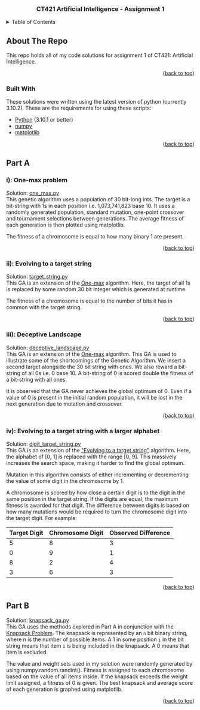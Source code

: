 <div id="top"></div>
<h3 align="center">CT421 Artificial Intelligence - Assignment 1</h3>

<!-- TABLE OF CONTENTS -->
<details>
  <summary>Table of Contents</summary>
  <ol>
    <li>
      <a href="#about-the-repo">About The Repo</a>
      <ul>
        <li><a href="#built-with">Built With</a></li>
      </ul>
    </li>
    <li>
      <a href="#part-a">Part A</a>
      <ul>
        <li><a href="#i-one-max-problem">i): One-max problem</a></li>
        <li><a href="#ii-evolving-to-a-target-string">ii): Evolving to a target string</a></li>
        <li><a href="#iii-deceptive-landscape">iii): Deceptive Landscape</a></li>
        <li><a href="#iv-evolving-to-a-target-string-with-a-larger-alphabet">iv): Evolving to a target string with a larger alphabet</a></li>
      </ul>
    </li>
    <li>
      <a href="#part-b">Part B</a>
    </li>
  </ol>
</details>

<!-- ABOUT THE REPO -->
## About The Repo
This repo holds all of my code solutions for assignment 1 of CT421: Artificial Intelligence.

<p align="right">(<a href="#top">back to top</a>)</p>

<!-- BUILT WITH -->
### Built With
These solutions were written using the latest version of python (currently 3.10.2).
These are the requirements for using these scripts:
* [Python](https://www.python.org/downloads/) (3.10.1 or better)
* [numpy](https://numpy.org/)
* [matplotlib](https://matplotlib.org/)

<p align="right">(<a href="#top">back to top</a>)</p>

<!-- PART A -->
## Part A

<!-- I: ONE-MAX PROBLEM -->
### i): One-max problem
Solution: [one_max.py](./one_max.py)<br>
This genetic algorithm uses a population of 30 bit-long ints. The target is
a bit-string with 1s in each position i.e. 1,073,741,823 base 10.
It uses a randomly generated population, standard mutation, one-point crossover
and tournament selections between generations. The average fitness of each
generation is then plotted using matplotlib.

The fitness of a chromosome is equal to how many binary 1 are present.

<p align="right">(<a href="#top">back to top</a>)</p>

<!-- II: EVOLVING TO A TARGET STRING -->
### ii): Evolving to a target string
Solution: [target_string.py](./target_string.py)<br>
This GA is an extension of the [One-max](#i-one-max-problem) algorithm. Here,
the target of all 1s is replaced by some random 30 bit integer which is
generated at runtime.

The fitness of a chromosome is equal to the number of bits it has in common
with the target string.

<p align="right">(<a href="#top">back to top</a>)</p>

<!-- III: DECEPTIVE LANDSCAPE -->
### iii): Deceptive Landscape
Solution: [deceptive_landscape.py](./deceptive_landscape.py)<br>
This GA is an extension of the [One-max](#i-one-max-problem) algorithm. This GA
is used to illustrate some of the shortcomings of the Genetic Algorithm. We
insert a second target alongside the 30 bit string with ones. We also reward a
bit-string of all 0s i.e. 0 base 10. A bit-string of 0 is scored double the
fitness of a bit-string with all ones.

It is observed that the GA never achieves the global optimum of 0. Even if a
value of 0 is present in the initial random population, it will be lost in
the next generation due to mutation and crossover.

<p align="right">(<a href="#top">back to top</a>)</p>

<!-- IV: EVOLVING TO A TARGET STRING WITH A LARGER ALPHABET -->
### iv): Evolving to a target string with a larger alphabet
Solution: [digit_target_string.py](./digit_target_string.py)<br>
This GA is an extension of the ["Evolving to a target string"](#ii-evolving-to-a-target-string)
algorithm. Here, the alphabet of [0, 1] is replaced with the range [0, 9]. This
massively increases the search space, making it harder to find the global
optimum.

Mutation in this algorithm consists of either incrementing or decrementing
the value of some digit in the chromosome by 1.

A chromosome is scored by how close a certain digit is to the digit in the
same position in the target string. If the digits are equal, the maximum
fitness is awarded for that digit. The difference between digits is based on
how many mutations would be required to turn the chromosome digit into the
target digit. For example:

|Target Digit|Chromosome Digit|Observed Difference|
|------------|----------------|-------------------|
|5|8|3|
|0|9|1|
|8|2|4|
|3|6|3|

<p align="right">(<a href="#top">back to top</a>)</p>

<!-- PART B -->
## Part B
Solution: [knapsack_ga.py](./knapsack_ga.py)<br>
This GA uses the methods explored in Part A in conjunction with the
[Knapsack Problem](https://en.wikipedia.org/wiki/Knapsack_problem#:~:text=The%20knapsack%20problem%20is%20a,is%20as%20large%20as%20possible.).
The knapsack is represented by an ```n``` bit binary string, where n is the number
of possible items. A 1 in some position ```i``` in the bit string means that item ```i```
is being included in the knapsack. A 0 means that item is excluded.

The value and weight sets used in my solution were randomly generated by using
numpy.random.randint().
Fitness is assigned to each chromosome based on the value of all items inside.
If the knapsack exceeds the weight limit assigned, a fitness of 0 is given.
The best knapsack and average score of each generation is graphed using
matplotlib.

<p align="right">(<a href="#top">back to top</a>)</p>
